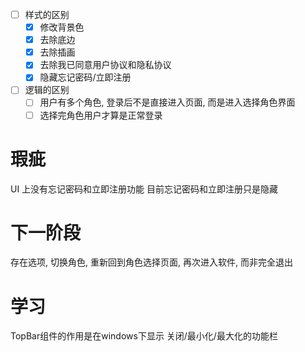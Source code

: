 - [ ] 样式的区别
  - [x] 修改背景色
  - [x] 去除底边
  - [x] 去除插画
  - [x] 去除我已同意用户协议和隐私协议
  - [x] 隐藏忘记密码/立即注册
- [ ] 逻辑的区别
  - [ ] 用户有多个角色, 登录后不是直接进入页面, 而是进入选择角色界面
  - [ ] 选择完角色用户才算是正常登录

# 瑕疵
  UI 上没有忘记密码和立即注册功能
  目前忘记密码和立即注册只是隐藏
 
# 下一阶段
  存在选项, 切换角色, 重新回到角色选择页面, 再次进入软件, 而非完全退出

# 学习
TopBar组件的作用是在windows下显示 关闭/最小化/最大化的功能栏
